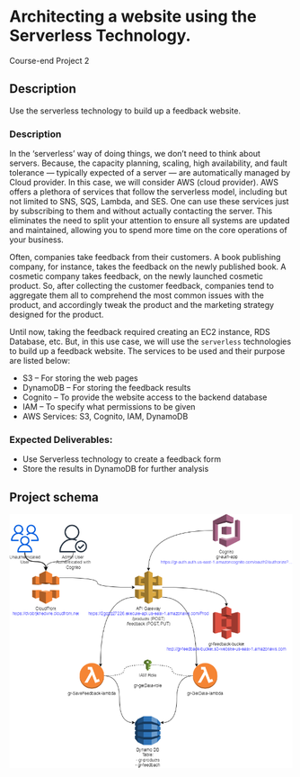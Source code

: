 # Architecting a website using the Serverless Technology.

Course-end Project 2

## Description

Use the serverless technology to build up a feedback website.

### Description

In the ‘serverless’ way of doing things, we don’t need to think about servers. Because, the capacity planning, scaling, high availability, and fault tolerance — typically expected of a server — are automatically managed by Cloud provider. In this case, we will consider AWS (cloud provider). AWS offers a plethora of services that follow the serverless model, including but not limited to SNS, SQS, Lambda, and SES. One can use these services just by subscribing to them and without actually contacting the server. This eliminates the need to split your attention to ensure all systems are updated and maintained, allowing you to spend more time on the core operations of your business.

Often, companies take feedback from their customers. A book publishing company, for instance, takes the feedback on the newly published book. A cosmetic company takes feedback, on the newly launched cosmetic product. So, after collecting the customer feedback, companies tend to aggregate them all to comprehend the most common issues with the product, and accordingly tweak the product and the marketing strategy designed for the product.

Until now, taking the feedback required creating an EC2 instance, RDS Database, etc. But, in this use case, we will use the `serverless` technologies to build up a feedback website. The services to be used and their purpose are listed below:

- S3 – For storing the web pages
- DynamoDB – For storing the feedback results
- Cognito – To provide the website access to the backend database
- IAM – To specify what permissions to be given
- AWS Services: S3, Cognito, IAM, DynamoDB

### Expected Deliverables:

- Use Serverless technology to create a feedback form
- Store the results in DynamoDB for further analysis

## Project schema
![alt](./gr-aws-lab/src/assets/images/schema_lab2.drawio.png)